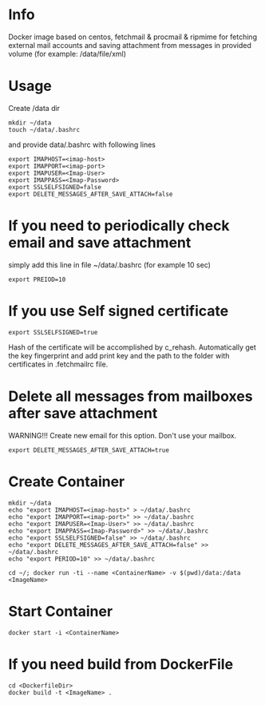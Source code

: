 # Info
Docker image based on centos, fetchmail & procmail & ripmime for fetching external mail accounts and saving attachment from messages in provided volume  (for example: /data/file/xml)

# Usage

Create /data dir
```
mkdir ~/data
touch ~/data/.bashrc
```
and provide data/.bashrc with following lines
```
export IMAPHOST=<imap-host>
export IMAPPORT=<imap-port>
export IMAPUSER=<Imap-User>
export IMAPPASS=<Imap-Password>
export SSLSELFSIGNED=false
export DELETE_MESSAGES_AFTER_SAVE_ATTACH=false  
```

# If you need to periodically check email and save attachment
simply add this line in file ~/data/.bashrc
(for example 10 sec)
```
export PREIOD=10  
```

# If you use Self signed certificate
```
export SSLSELFSIGNED=true   
```
Hash of the certificate will be accomplished by c_rehash. Automatically get the key fingerprint and add print key and the path to the folder with certificates in .fetchmailrc file.

# Delete all messages from mailboxes after save attachment
WARNING!!!  Create new email for this option. Don't use your mailbox.
```
export DELETE_MESSAGES_AFTER_SAVE_ATTACH=true
```

# Create Container
```
mkdir ~/data
echo "export IMAPHOST=<imap-host>" > ~/data/.bashrc
echo "export IMAPPORT=<imap-port>" >> ~/data/.bashrc
echo "export IMAPUSER=<Imap-User>" >> ~/data/.bashrc
echo "export IMAPPASS=<Imap-Password>" >> ~/data/.bashrc
echo "export SSLSELFSIGNED=false" >> ~/data/.bashrc
echo "export DELETE_MESSAGES_AFTER_SAVE_ATTACH=false" >> ~/data/.bashrc
echo "export PERIOD=10" >> ~/data/.bashrc

cd ~/; docker run -ti --name <ContainerName> -v $(pwd)/data:/data <ImageName>
```

# Start Container
```
docker start -i <ContainerName>
```

#  If you need build from DockerFile
```
cd <DockerfileDir>
docker build -t <ImageName> .
```
